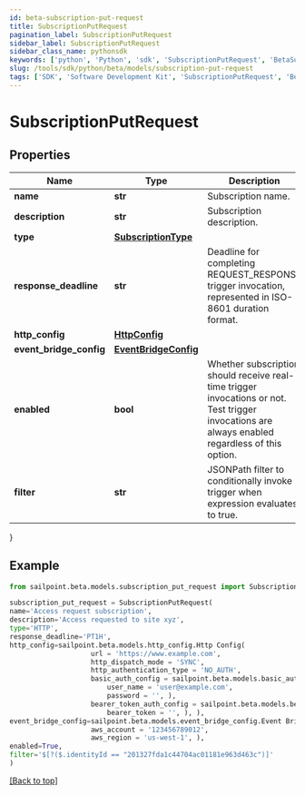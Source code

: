 ```yaml
---
id: beta-subscription-put-request
title: SubscriptionPutRequest
pagination_label: SubscriptionPutRequest
sidebar_label: SubscriptionPutRequest
sidebar_class_name: pythonsdk
keywords: ['python', 'Python', 'sdk', 'SubscriptionPutRequest', 'BetaSubscriptionPutRequest'] 
slug: /tools/sdk/python/beta/models/subscription-put-request
tags: ['SDK', 'Software Development Kit', 'SubscriptionPutRequest', 'BetaSubscriptionPutRequest']
---
```


# SubscriptionPutRequest


## Properties

Name | Type | Description | Notes
------------ | ------------- | ------------- | -------------
**name** | **str** | Subscription name. | [optional] 
**description** | **str** | Subscription description. | [optional] 
**type** | [**SubscriptionType**](subscription-type) |  | [optional] 
**response_deadline** | **str** | Deadline for completing REQUEST_RESPONSE trigger invocation, represented in ISO-8601 duration format. | [optional] [default to 'PT1H']
**http_config** | [**HttpConfig**](http-config) |  | [optional] 
**event_bridge_config** | [**EventBridgeConfig**](event-bridge-config) |  | [optional] 
**enabled** | **bool** | Whether subscription should receive real-time trigger invocations or not.  Test trigger invocations are always enabled regardless of this option. | [optional] [default to True]
**filter** | **str** | JSONPath filter to conditionally invoke trigger when expression evaluates to true. | [optional] 
}

## Example

```python
from sailpoint.beta.models.subscription_put_request import SubscriptionPutRequest

subscription_put_request = SubscriptionPutRequest(
name='Access request subscription',
description='Access requested to site xyz',
type='HTTP',
response_deadline='PT1H',
http_config=sailpoint.beta.models.http_config.Http Config(
                    url = 'https://www.example.com', 
                    http_dispatch_mode = 'SYNC', 
                    http_authentication_type = 'NO_AUTH', 
                    basic_auth_config = sailpoint.beta.models.basic_auth_config.Basic Auth Config(
                        user_name = 'user@example.com', 
                        password = '', ), 
                    bearer_token_auth_config = sailpoint.beta.models.bearer_token_auth_config.Bearer Token Auth Config(
                        bearer_token = '', ), ),
event_bridge_config=sailpoint.beta.models.event_bridge_config.Event Bridge Config(
                    aws_account = '123456789012', 
                    aws_region = 'us-west-1', ),
enabled=True,
filter='$[?($.identityId == "201327fda1c44704ac01181e963d463c")]'
)

```
[[Back to top]](#) 


